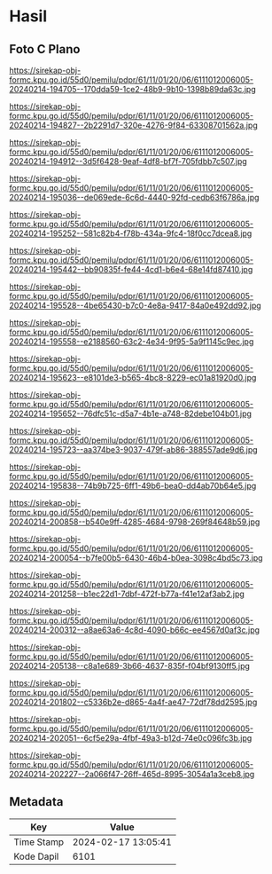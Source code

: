 # Hasil

## Foto C Plano

https://sirekap-obj-formc.kpu.go.id/55d0/pemilu/pdpr/61/11/01/20/06/6111012006005-20240214-194705--170dda59-1ce2-48b9-9b10-1398b89da63c.jpg

https://sirekap-obj-formc.kpu.go.id/55d0/pemilu/pdpr/61/11/01/20/06/6111012006005-20240214-194827--2b2291d7-320e-4276-9f84-63308701562a.jpg

https://sirekap-obj-formc.kpu.go.id/55d0/pemilu/pdpr/61/11/01/20/06/6111012006005-20240214-194912--3d5f6428-9eaf-4df8-bf7f-705fdbb7c507.jpg

https://sirekap-obj-formc.kpu.go.id/55d0/pemilu/pdpr/61/11/01/20/06/6111012006005-20240214-195036--de069ede-6c6d-4440-92fd-cedb63f6786a.jpg

https://sirekap-obj-formc.kpu.go.id/55d0/pemilu/pdpr/61/11/01/20/06/6111012006005-20240214-195252--581c82b4-f78b-434a-9fc4-18f0cc7dcea8.jpg

https://sirekap-obj-formc.kpu.go.id/55d0/pemilu/pdpr/61/11/01/20/06/6111012006005-20240214-195442--bb90835f-fe44-4cd1-b6e4-68e14fd87410.jpg

https://sirekap-obj-formc.kpu.go.id/55d0/pemilu/pdpr/61/11/01/20/06/6111012006005-20240214-195528--4be65430-b7c0-4e8a-9417-84a0e492dd92.jpg

https://sirekap-obj-formc.kpu.go.id/55d0/pemilu/pdpr/61/11/01/20/06/6111012006005-20240214-195558--e2188560-63c2-4e34-9f95-5a9f1145c9ec.jpg

https://sirekap-obj-formc.kpu.go.id/55d0/pemilu/pdpr/61/11/01/20/06/6111012006005-20240214-195623--e8101de3-b565-4bc8-8229-ec01a81920d0.jpg

https://sirekap-obj-formc.kpu.go.id/55d0/pemilu/pdpr/61/11/01/20/06/6111012006005-20240214-195652--76dfc51c-d5a7-4b1e-a748-82debe104b01.jpg

https://sirekap-obj-formc.kpu.go.id/55d0/pemilu/pdpr/61/11/01/20/06/6111012006005-20240214-195723--aa374be3-9037-479f-ab86-388557ade9d6.jpg

https://sirekap-obj-formc.kpu.go.id/55d0/pemilu/pdpr/61/11/01/20/06/6111012006005-20240214-195838--74b9b725-6ff1-49b6-bea0-dd4ab70b64e5.jpg

https://sirekap-obj-formc.kpu.go.id/55d0/pemilu/pdpr/61/11/01/20/06/6111012006005-20240214-200858--b540e9ff-4285-4684-9798-269f84648b59.jpg

https://sirekap-obj-formc.kpu.go.id/55d0/pemilu/pdpr/61/11/01/20/06/6111012006005-20240214-200054--b7fe00b5-6430-46b4-b0ea-3098c4bd5c73.jpg

https://sirekap-obj-formc.kpu.go.id/55d0/pemilu/pdpr/61/11/01/20/06/6111012006005-20240214-201258--b1ec22d1-7dbf-472f-b77a-f41e12af3ab2.jpg

https://sirekap-obj-formc.kpu.go.id/55d0/pemilu/pdpr/61/11/01/20/06/6111012006005-20240214-200312--a8ae63a6-4c8d-4090-b66c-ee4567d0af3c.jpg

https://sirekap-obj-formc.kpu.go.id/55d0/pemilu/pdpr/61/11/01/20/06/6111012006005-20240214-205138--c8a1e689-3b66-4637-835f-f04bf9130ff5.jpg

https://sirekap-obj-formc.kpu.go.id/55d0/pemilu/pdpr/61/11/01/20/06/6111012006005-20240214-201802--c5336b2e-d865-4a4f-ae47-72df78dd2595.jpg

https://sirekap-obj-formc.kpu.go.id/55d0/pemilu/pdpr/61/11/01/20/06/6111012006005-20240214-202051--6cf5e29a-4fbf-49a3-b12d-74e0c096fc3b.jpg

https://sirekap-obj-formc.kpu.go.id/55d0/pemilu/pdpr/61/11/01/20/06/6111012006005-20240214-202227--2a066f47-26ff-465d-8995-3054a1a3ceb8.jpg


## Metadata

| Key        | Value               |
| ---------- | ------------------- |
| Time Stamp | 2024-02-17 13:05:41 |
| Kode Dapil | 6101                |



